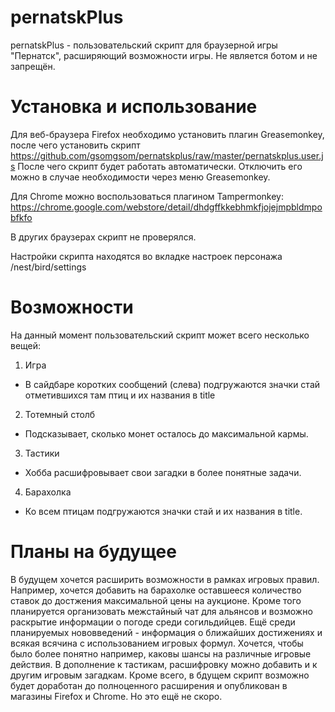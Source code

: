 # pernatskPlus
pernatskPlus - пользовательский скрипт для браузерной игры "Пернатск", расширяющий возможности игры. Не является ботом и не запрещён.

# Установка и использование
Для веб-браузера Firefox необходимо установить плагин Greasemonkey, после чего установить скрипт
https://github.com/gsomgsom/pernatskplus/raw/master/pernatskplus.user.js
После чего скрипт будет работать автоматически. Отключить его можно в случае необходимости через меню Greasemonkey.

Для Chrome можно воспользоваться плагином Tampermonkey:
https://chrome.google.com/webstore/detail/dhdgffkkebhmkfjojejmpbldmpobfkfo

В других браузерах скрипт не проверялся.

Настройки скрипта находятся во вкладке настроек персонажа /nest/bird/settings

# Возможности
На данный момент пользовательский скрипт может всего несколько вещей:

1. Игра
  - В сайдбаре коротких сообщений (слева) подгружаются значки стай отметившихся там птиц и их названия в title

2. Тотемный столб
  - Подсказывает, сколько монет осталось до максимальной кармы.

3. Тастики
  - Хобба расшифровывает свои загадки в более понятные задачи.
  
4. Барахолка 
  - Ко всем птицам подгружаются значки стай и их названия в title.

# Планы на будущее
В будущем хочется расширить возможности в рамках игровых правил. Например, хочется добавить на барахолке оставшееся количество
ставок до достжения максимальной цены на аукционе.
Кроме того планируется организовать межстайный чат для альянсов и возможно раскрытие информации о погоде среди согильдийцев.
Ещё среди планируемых нововведений - информация о ближайших достижениях и всякая всячина с использованием игровых формул.
Хочется, чтобы было более понятно например, каковы шансы на различные игровые действия.
В дополнение к тастикам, расшифровку можно добавить и к другим игровым загадкам.
Кроме всего, в бдущем скрипт возможно будет доработан до полноценного расширения и опубликован в магазины Firefox и Chrome. Но это ещё не скоро.
